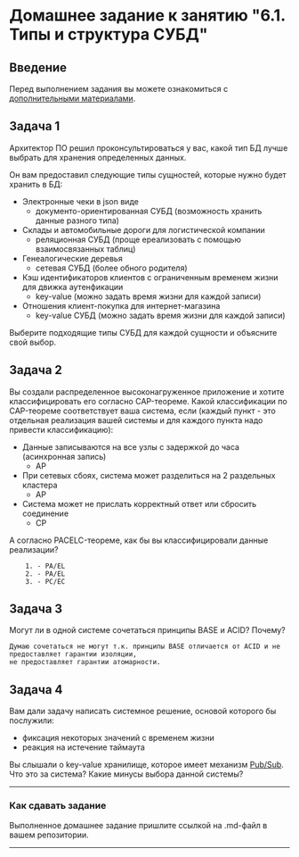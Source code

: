 # Домашнее задание к занятию "6.1. Типы и структура СУБД"

## Введение

Перед выполнением задания вы можете ознакомиться с 
[дополнительными материалами](https://github.com/netology-code/virt-homeworks/tree/master/additional/README.md).

## Задача 1

Архитектор ПО решил проконсультироваться у вас, какой тип БД 
лучше выбрать для хранения определенных данных.

Он вам предоставил следующие типы сущностей, которые нужно будет хранить в БД:

- Электронные чеки в json виде
  - документо-ориентированная СУБД (возможность хранить данные разного типа)
- Склады и автомобильные дороги для логистической компании
  - реляционная СУБД (проще ереализовать с помощью взаимосвязанных таблиц)
- Генеалогические деревья
  - сетевая СУБД (более обного родителя)
- Кэш идентификаторов клиентов с ограниченным временем жизни для движка аутенфикации
  - key-value (можно задать время жизни для каждой записи)
- Отношения клиент-покупка для интернет-магазина
   - key-value СУБД (можно задать время жизни для каждой записи)

Выберите подходящие типы СУБД для каждой сущности и объясните свой выбор.

## Задача 2

Вы создали распределенное высоконагруженное приложение и хотите классифицировать его согласно 
CAP-теореме. Какой классификации по CAP-теореме соответствует ваша система, если 
(каждый пункт - это отдельная реализация вашей системы и для каждого пункта надо привести классификацию):

- Данные записываются на все узлы с задержкой до часа (асинхронная запись) 
  - AP
- При сетевых сбоях, система может разделиться на 2 раздельных кластера
  - АР
- Система может не прислать корректный ответ или сбросить соединение 
  - СР

А согласно PACELC-теореме, как бы вы классифицировали данные реализации?
```text
    1. - PA/EL
    2. - PA/EL
    3. - PС/EC
```
## Задача 3

Могут ли в одной системе сочетаться принципы BASE и ACID? Почему?
```text
Думаю сочетаться не могут т.к. принципы BASE отличается от ACID и не предоставляет гарантии изоляции,
не предоставляет гарантии атомарности.
```
 

## Задача 4

Вам дали задачу написать системное решение, основой которого бы послужили:

- фиксация некоторых значений с временем жизни
- реакция на истечение таймаута

Вы слышали о key-value хранилище, которое имеет механизм [Pub/Sub](https://habr.com/ru/post/278237/). 
Что это за система? Какие минусы выбора данной системы?

---

### Как cдавать задание

Выполненное домашнее задание пришлите ссылкой на .md-файл в вашем репозитории.

---
